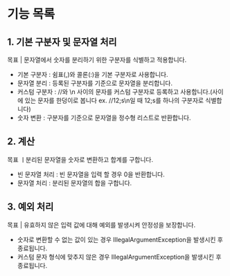 # 기능 목록

## 1. 기본 구분자 및 문자열 처리

목표 | 문자열에서 숫자를 분리하기 위한 구분자를 식별하고 적용합니다.

- 기본 구분자 : 쉼표(,)와 콜론(:)을 기본 구분자로 사용합니다.
- 문자열 분리 : 등록된 구분자를 기준으로 문자열을 분리합니다.
- 커스텀 구분자 : //와 \n 사이의 문자를 커스텀 구분자로 등록하고 사용합니다.(사이에 있는 문자를 한덩이로 봅니다 ex. //12;s\n일 때 12;s를 하나의 구분자로 식별합니다)
- 숫자 변환 : 구분자를 기준으로 문자열을 정수형 리스트로 반환합니다.

## 2. 계산

목표 ㅣ분리된 문자열을 숫자로 변환하고 합계를 구합니다.

- 빈 문자열 처리 : 빈 문자열을 입력 할 경우 0을 반환합니다.
- 문자열 처리 : 분리된 문자열의 합을 구합니다.

## 3. 예외 처리

목표 | 유효하지 않은 입력 값에 대해 예외를 발생시켜 안정성을 보장합니다.

- 숫자로 변환할 수 없는 값이 있는 경우 IllegalArgumentException을 발생시킨 후 종료됩니다.
- 커스텀 문자 형식에 맞추지 않은 경우 IllegalArgumentException을 발생시킨 후 종료됩니다.
